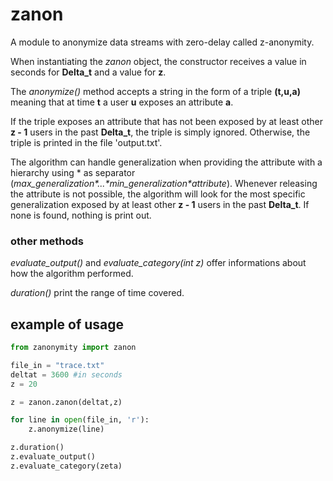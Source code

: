 # zanon

A module to anonymize data streams with zero-delay called z-anonymity.

When instantiating the *zanon* object, the constructor receives a value in seconds for **Delta_t** and a value for **z**.

The *anonymize()* method accepts a string in the form of a triple **(t,u,a)** meaning that at time **t** a user **u** exposes an attribute **a**.

If the triple exposes an attribute that has not been exposed by at least other **z - 1** users in the past **Delta_t**, the triple is simply ignored. Otherwise, the triple is printed in the file 'output.txt'.

The algorithm can handle generalization when providing the attribute with a hierarchy using \* as separator (*max_generalization\*...\*min_generalization\*attribute*).
Whenever releasing the attribute is not possible, the algorithm will look for the most specific generalization exposed by at least other **z - 1** users in the past **Delta_t**. If none is found, nothing is print out.

### other methods

*evaluate_output()* and *evaluate_category(int z)* offer informations about how the algorithm performed.

*duration()* print the range of time covered.

## example of usage
```python
from zanonymity import zanon

file_in = "trace.txt"
deltat = 3600 #in seconds
z = 20

z = zanon.zanon(deltat,z)

for line in open(file_in, 'r'):
	z.anonymize(line)

z.duration()
z.evaluate_output()
z.evaluate_category(zeta)
```
